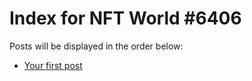 # Index for NFT World #6406
Posts will be displayed in the order below:

- [Your first post](./001-first.md)

